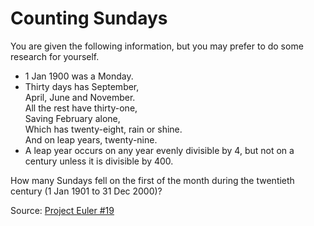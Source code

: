 # Counting Sundays

You are given the following information, but you may prefer to do some research for yourself.

* 1 Jan 1900 was a Monday.
* Thirty days has September, \
April, June and November. \
All the rest have thirty-one, \
Saving February alone, \
Which has twenty-eight, rain or shine. \
And on leap years, twenty-nine.
* A leap year occurs on any year evenly divisible by 4, but not on a century unless it is divisible by 400.

How many Sundays fell on the first of the month during the twentieth century (1 Jan 1901 to 31 Dec 2000)?

Source: [Project Euler #19](https://projecteuler.net/problem=19)
